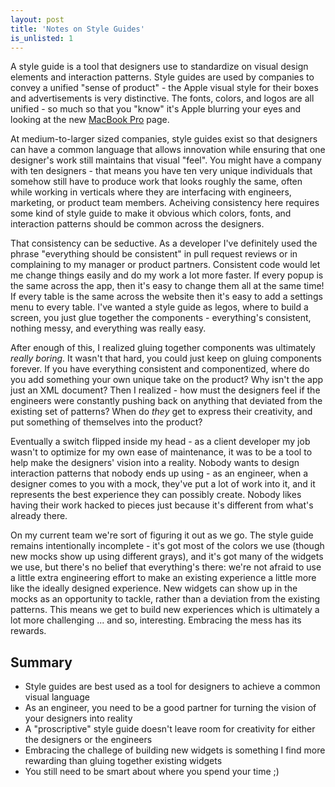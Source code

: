 ```yaml
---
layout: post
title: 'Notes on Style Guides'
is_unlisted: 1
---
```


A style guide is a tool that designers use to standardize on visual design elements and interaction patterns.  Style guides are used by companies to convey a unified "sense of product" - the Apple visual style for their boxes and advertisements is very distinctive.  The fonts, colors, and logos are all unified - so much so that you "know" it's Apple blurring your eyes and looking at the new [MacBook Pro](http://www.apple.com/macbook-pro/) page.

At medium-to-larger sized companies, style guides exist so that designers can have a common language that allows innovation while ensuring that one designer's work still maintains that visual "feel".  You might have a company with ten designers - that means you have ten very unique individuals that somehow still have to produce work that looks roughly the same, often while working in verticals where they are interfacing with engineers, marketing, or product team members.  Acheiving consistency here requires some kind of style guide to make it obvious which colors, fonts, and interaction patterns should be common across the designers.

That consistency can be seductive.  As a developer I've definitely used the phrase "everything should be consistent" in pull request reviews or in complaining to my manager or product partners.  Consistent code would let me change things easily and do my work a lot more faster.  If every popup is the same across the app, then it's easy to change them all at the same time!  If every table is the same across the website then it's easy to add a settings menu to every table.  I've wanted a style guide as legos, where to build a screen, you just glue together the components - everything's consistent, nothing messy, and everything was really easy.

After enough of this, I realized gluing together components was ultimately _really boring_.  It wasn't that hard, you could just keep on gluing components forever.  If you have everything consistent and componentized, where do you add something your own unique take on the product?  Why isn't the app just an XML document?  Then I realized - how must the designers feel if the engineers were constantly pushing back on anything that deviated from the existing set of patterns?  When do _they_ get to express their creativity, and put something of themselves into the product?

Eventually a switch flipped inside my head - as a client developer my job wasn't to optimize for my own ease of maintenance, it was to be a tool to help make the designers' vision into a reality.  Nobody wants to design interaction patterns that nobody ends up using - as an engineer, when a designer comes to you with a mock, they've put a lot of work into it, and it represents the best experience they can possibly create.  Nobody likes having their work hacked to pieces just because it's different from what's already there.

On my current team we're sort of figuring it out as we go.  The style guide remains intentionally incomplete - it's got most of the colors we use (though new mocks show up using different grays), and it's got many of the widgets we use, but there's no belief that everything's there: we're not afraid to use a little extra engineering effort to make an existing experience a little more like the ideally designed experience. New widgets can show up in the mocks as an opportunity to tackle, rather than a deviation from the existing patterns.  This means we get to build new experiences which is ultimately a lot more challenging ... and so, interesting.  Embracing the mess has its rewards.

## Summary

* Style guides are best used as a tool for designers to achieve a common visual language
* As an engineer, you need to be a good partner for turning the vision of your designers into reality
* A "proscriptive" style guide doesn't leave room for creativity for either the designers or the engineers
* Embracing the challege of building new widgets is something I find more rewarding than gluing together existing widgets
* You still need to be smart about where you spend your time ;)
